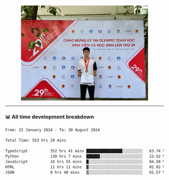 <p align="center"><img src="asset/header.jpg" width="80%"/></p>

---
<!-- 
<details>
  <summary>📃 My Resume</summary>

### Education

- 📖 **Information Technology**\
📆 10/2021 - present\
📍 **Thang Long University** - Hoang Mai, Hanoi, Vietnam -->

<!-- ### Experience
- 👨‍💻 **Full Stack Web Intern**\
📆 09/2022 - 12/2023\
📍 **TECH 5S** -  Luu Huu Phuong, Phuong My Dinh I, Nam Tu Liem, Hanoi.


- 👨‍💻 **Full Stack Web Fresher**\
📆 1/2022 - 05/2023\
📍 **TECH 5S** -  Luu Huu Phuong, Phuong My Dinh I, Nam Tu Liem, Hanoi.

- 👨‍💻 **Frontend Web Fresher**\
📆 11/2023 - present\
📍 **White Neuron** -  Mau Luong, Ha Dong, Hanoi, Vietnam
</details> -->

### 📊 All time development breakdown

<!--START_SECTION:waka-->

```txt
From: 22 January 2024 - To: 30 August 2024

Total Time: 553 hrs 20 mins

TypeScript          352 hrs 41 mins ████████████████░░░░░░░░░   63.74 %
Python              130 hrs 7 mins  ██████░░░░░░░░░░░░░░░░░░░   23.52 %
JavaScript          24 hrs 55 mins  █░░░░░░░░░░░░░░░░░░░░░░░░   04.50 %
HTML                11 hrs 11 mins  ▓░░░░░░░░░░░░░░░░░░░░░░░░   02.02 %
JSON                8 hrs 40 mins   ▒░░░░░░░░░░░░░░░░░░░░░░░░   01.57 %
```

<!--END_SECTION:waka-->

